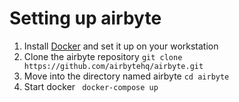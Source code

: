 # Setting up airbyte
1. Install [Docker](https://www.docker.com/get-started/) and set it up on your workstation
2. Clone the airbyte repository ```git clone  https://github.com/airbytehq/airbyte.git```
3.  Move into the directory named airbyte ``cd airbyte``
4.  Start docker ``` docker-compose up```